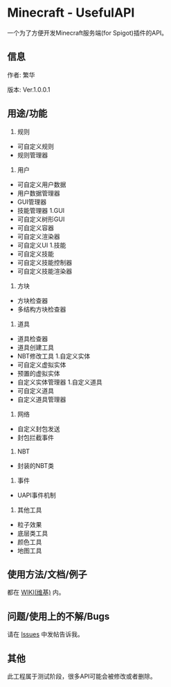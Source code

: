 # Minecraft - UsefulAPI
一个为了方便开发Minecraft服务端(for Spigot)插件的API。

信息
---
作者: 繁华

版本: Ver.1.0.0.1

用途/功能
---
1. 规则
 - 可自定义规则
 - 规则管理器
1. 用户
 - 可自定义用户数据
 - 用户数据管理器
 - GUI管理器
 - 技能管理器
1.GUI
 - 可自定义树形GUI
 - 可自定义容器
 - 可自定义渲染器
 - 可自定义UI
1.技能
 - 可自定义技能
 - 可自定义技能控制器
 - 可自定义技能渲染器
1. 方块
 - 方块检查器
 - 多结构方块检查器
1. 道具
 - 道具检查器
 - 道具创建工具
 - NBT修改工具
1.自定义实体
 - 可自定义虚拟实体
 - 预置的虚拟实体
 - 自定义实体管理器
1.自定义道具
 - 可自定义道具
 - 自定义道具管理器
1. 网络
 - 自定义封包发送
 - 封包拦截事件
1. NBT
 - 封装的NBT类
1. 事件
 - UAPI事件机制
1. 其他工具
 - 粒子效果
 - 底层类工具
 - 颜色工具
 - 地图工具

使用方法/文档/例子
---
都在 [WIKI(维基)](https://github.com/imfanhua/Minecraft-UAPI/wiki) 内。

问题/使用上的不解/Bugs
---
请在 [Issues](https://github.com/imfanhua/Minecraft-UAPI/issues) 中发帖告诉我。

其他
---
此工程属于测试阶段，很多API可能会被修改或者删除。